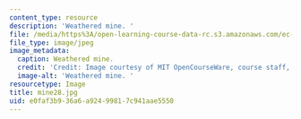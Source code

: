```yaml
---
content_type: resource
description: 'Weathered mine. '
file: /media/https%3A/open-learning-course-data-rc.s3.amazonaws.com/ec-s06-design-for-demining-spring-2007/e0faf3b936a6a92499817c941aae5550_mine28.jpg
file_type: image/jpeg
image_metadata:
  caption: Weathered mine.
  credit: 'Credit: Image courtesy of MIT OpenCourseWare, course staff, and students.'
  image-alt: 'Weathered mine. '
resourcetype: Image
title: mine28.jpg
uid: e0faf3b9-36a6-a924-9981-7c941aae5550
---
```

